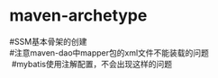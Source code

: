 # maven-archetype
  #SSM基本骨架的创建<br>
  #注意maven-dao中mapper包的xml文件不能装载的问题<br>
  #mybatis使用注解配置，不会出现这样的问题<br>
